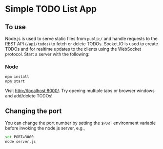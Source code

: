 # Simple TODO List App

## To use

Node.js is used to serve static files from `public/` and handle requests to the REST API (`/api/todos`) to fetch or delete TODOs. Socket.IO is used to create TODOs and for realtime updates to the clients using the WebSocket protocol. Start a server with the following:

### Node

```sh
npm install
npm start
```

Visit <http://localhost:8000/>. Try opening multiple tabs or browser windows and add/delete TODOs!

## Changing the port

You can change the port number by setting the `$PORT` environment variable before invoking the node.js server, e.g.,

```sh
set PORT=3000
node server.js
```
